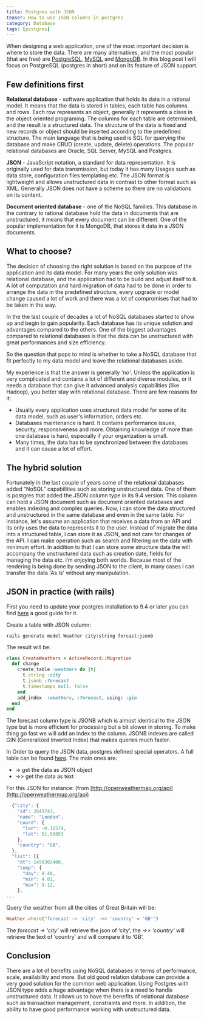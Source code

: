 ```yaml
---
title: Postgres with JSON
teaser: How to use JSON columns in postgres
category: Database
tags: [postgres]
---
```


When designing a web application, one of the most important decision is where to store the data. There are many alternatives, and the most popular (that are free) are [PostgreSQL](www.postgresql.org), [MySQL](https://www.mysql.com) and [MongoDB](https://www.mongodb.org). In this blog post I will focus on PostgreSQL (postgres in short) and on its feature of JSON support.

## Few definitions first

**Relational database** - software application that holds its data in a rational model. It means that the data is stored in tables, each table has columns and rows. Each row represents an object, generally it represents a class in the object oriented programing. The columns for each table are determined, and the result is a structured data. The structure of the data is fixed and new records or object should be inserted according to the predefined structure. The main language that is being used is SQL for querying the database and make CRUD (create, update, delete) operations. The popular relational databases are Oracle, SQL Server, MySQL and Postgres.

**JSON** - JavaScript notation, a standard for data representation. It is originally used for data transmission, but today it has many Usages such as data store, configuration files templating etc. The JSON format is lightweight and allows unstructured data in contrast to other format such as XML. Generally JSON does not have a scheme so there are no validations on its content.

**Document oriented database** - one of the NoSQL families. This database in the contrary to rational database hold the data in documents that are unstructured, it means that every document can be different. One of the popular implementation for it is MongoDB, that stores it data in a JSON documents.

## What to choose?
The decision of choosing the right solution is based on the purpose of the application and its data model. For many years the only solution was relational database, and the application had to be build and adjust itself to it. A lot of computation and hard migration of data had to be done in order to arrange the data in the predefined structure, every upgrade or model change caused a lot of work and there was a lot of compromises that had to be taken in the way.

In the the last couple of decades a lot of NoSQL databases started to show up and begin to gain popularity. Each database has its unique solution and advantages compared to the others. One of the biggest advantages compared to relational databases is that the data can be unstructured with great performances and size efficiency.

So the question that pops to mind is whether to take a NoSQL database that fit perfectly to my data model and leave the relational databases aside.

My experience is that the answer is generally _'no'_. Unless the application is very complicated and contains a lot of different and diverse modules, or it needs a database that can give it advanced analysis capabilities (like Hadoop), you better stay with relational database. There are few reasons for it:
 - Usually every application uses structured data model for some of its data model, such as user's information, orders etc.
 - Databases maintenance is hard. It contains performance issues, security, responsiveness and more. Obtaining knowledge of more than one database is hard, especially if your organization is small.
 - Many times, the data has to be synchronized between the databases and it can cause a lot of effort.

## The hybrid solution

Fortunately in the last couple of years some of the relational databases added “NoSQL” capabilities such as storing unstructured data.
One of them is postgres that added the JSON column type in its 9.4 version.
This column can hold a JSON document such as document oriented databases and enables indexing and complex queries.
Now, i can store the data structured and unstructured in the same database and even in the same table.  For instance, let's assume an application that receives a data from an API and its only uses the data to represents it to the user. Instead of migrate the data into a structured table, i can store it as JSON, and not care for changes of the API. I can make operation such as search and filtering on the data with minimum effort. In addition to that I can store some structure data the will accompany the unstructured data such as creation date, fields for managing the data etc. i’m enjoying both worlds.
Because most of the rendering is being done by sending JSON to the client, in many cases I can transfer the data 'As Is' without any manipulation.

## JSON in practice (with rails)

First you need to update your postgres installation to 9.4 or later you can find [here](http://www.gab.lc/articles/migration_postgresql_9-3_to_9-4) a good guide for it.

Create a table with JSON column:
```
rails generate model Weather city:string forcast:jsonb
```
The result will be:
```ruby
class CreateWeathers < ActiveRecord::Migration
  def change
    create_table :weathers do |t|
      t.string :city
      t.jsonb :forecast
      t.timestamps null: false
    end
    add_index  :weathers, :forecast, using: :gin
  end
end
```

The forecast column type is JSONB which is almost identical to the JSON type but is more efficient for processing but a bit slower in storing.
To make thing go fast we will add an index to the column. JSONB indexes are called GIN (Generalized Inverted Index) that makes queries much faster.

In Order to query the JSON data, postgres defined special operators. A full table can be found [here](http://www.postgresql.org/docs/9.4/static/functions-json.html). The main ones are:
 - ->    get the data as JSON object
 - ->>   get the data as text


For this JSON for instance: (from [http://openweathermap.org/api](http://openweathermap.org/api)
```javascript
  {"city": {
    "id": 2643743,
    "name": "London",
    "coord": {
      "lon": -0.12574,
      "lat": 51.50853
    },
    "country": "GB",
  },
  "list": [{
    "dt": 1458302400,
    "temp": {
      "day": 8.48,
      "min": 4.81,
      "max": 9.12,
    },
...
```
Query the weather from all the cities of Great Britain will be:
```ruby
Weather.where("forecast -> 'city' ->> 'country' = 'GB'")
```
The _forecast -> 'city'_ will retrieve the json of ‘city’, the _->> 'country'_ will retrieve the text of ‘country’ and will compare it to ‘GB’.
## Conclusion
There are a lot of benefits using NoSQL databases in terms of performance, scale, availability and more. But old good relation database can provide a very good solution for the common web application. Using Postgres with JSON type adds a huge advantage when there is a need to handle unstructured data. It allows us to have the benefits of relational database such as transaction management, constraints and more. In addition, the ability to have good performance working with unstructured data.

